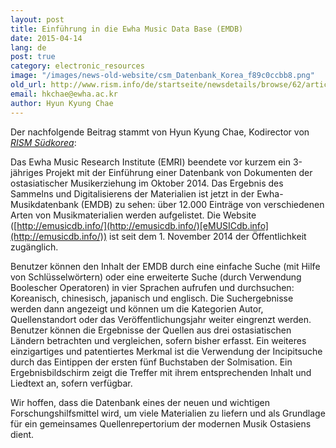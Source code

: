 ```yaml
---
layout: post
title: Einführung in die Ewha Music Data Base (EMDB)
date: 2015-04-14
lang: de
post: true
category: electronic_resources
image: "/images/news-old-website/csm_Datenbank_Korea_f89c0ccbb8.png"
old_url: http://www.rism.info/de/startseite/newsdetails/browse/62/article/64/introducing-of-the-ewha-music-data-base-emdb.html
email: hkchae@ewha.ac.kr
author: Hyun Kyung Chae
---
```



Der nachfolgende Beitrag stammt von Hyun Kyung Chae, Kodirector von _[RISM Südkorea](http://ewha.kor.rism.info/index.php?id=528)_:



Das Ewha Music Research Institute (EMRI) beendete vor kurzem ein 3-jähriges Projekt mit der Einführung einer Datenbank von Dokumenten der ostasiatischer Musikerziehung im Oktober 2014. Das Ergebnis des Sammelns und Digitalisierens der Materialien ist jetzt in der Ewha-Musikdatenbank (EMDB) zu sehen: über 12.000 Einträge von verschiedenen Arten von Musikmaterialien werden aufgelistet. Die Website ([http://emusicdb.info/](http://emusicdb.info/)[eMUSICdb.info](http://emusicdb.info/)) ist seit dem 1. November 2014 der Öffentlichkeit zugänglich.



Benutzer können den Inhalt der EMDB durch eine einfache Suche (mit Hilfe von Schlüsselwörtern) oder eine erweiterte Suche (durch Verwendung Boolescher Operatoren) in vier Sprachen aufrufen und durchsuchen: Koreanisch, chinesisch, japanisch und englisch. Die Suchergebnisse werden dann angezeigt und können um die Kategorien Autor, Quellenstandort oder das Veröffentlichungsjahr weiter eingrenzt werden. Benutzer können die Ergebnisse der Quellen aus drei ostasiatischen Ländern betrachten und vergleichen, sofern bisher erfasst. Ein weiteres einzigartiges und patentiertes Merkmal ist die Verwendung der Incipitsuche durch das Eintippen der ersten fünf Buchstaben der Solmisation. Ein Ergebnisbildschirm zeigt die Treffer mit ihrem entsprechenden Inhalt und Liedtext an, sofern verfügbar.



Wir hoffen, dass die Datenbank eines der neuen und wichtigen Forschungshilfsmittel wird, um viele Materialien zu liefern und als Grundlage für ein gemeinsames Quellenrepertorium der modernen Musik Ostasiens dient.



<script type="text/javascript">var switchTo5x=true;</script><script type="text/javascript" src="http://w.sharethis.com/button/buttons.js"></script><script type="text/javascript">stLight.options({publisher: "9b601438-1ce1-49d8-bfd7-9cff5df54c17", doNotHash: false, doNotCopy: false, hashAddressBar: false});</script>